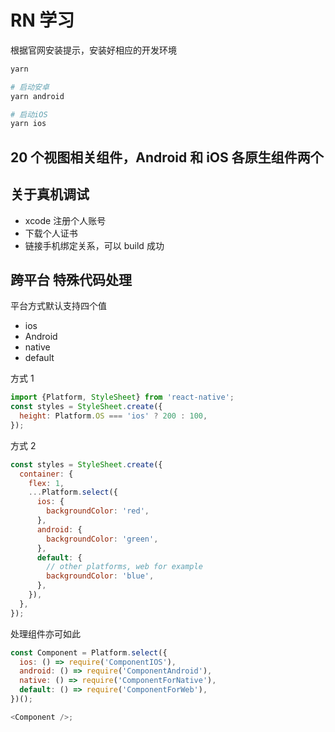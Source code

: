 # RN 学习

根据官网安装提示，安装好相应的开发环境

```bash
yarn

# 启动安卓
yarn android

# 启动iOS
yarn ios
```

## 20 个视图相关组件，Android 和 iOS 各原生组件两个

## 关于真机调试

- xcode 注册个人账号
- 下载个人证书
- 链接手机绑定关系，可以 build 成功

## 跨平台 特殊代码处理

平台方式默认支持四个值

- ios
- Android
- native
- default

方式 1

```js
import {Platform, StyleSheet} from 'react-native';
const styles = StyleSheet.create({
  height: Platform.OS === 'ios' ? 200 : 100,
});
```

方式 2

```js
const styles = StyleSheet.create({
  container: {
    flex: 1,
    ...Platform.select({
      ios: {
        backgroundColor: 'red',
      },
      android: {
        backgroundColor: 'green',
      },
      default: {
        // other platforms, web for example
        backgroundColor: 'blue',
      },
    }),
  },
});
```

处理组件亦可如此

```js
const Component = Platform.select({
  ios: () => require('ComponentIOS'),
  android: () => require('ComponentAndroid'),
  native: () => require('ComponentForNative'),
  default: () => require('ComponentForWeb'),
})();

<Component />;
```